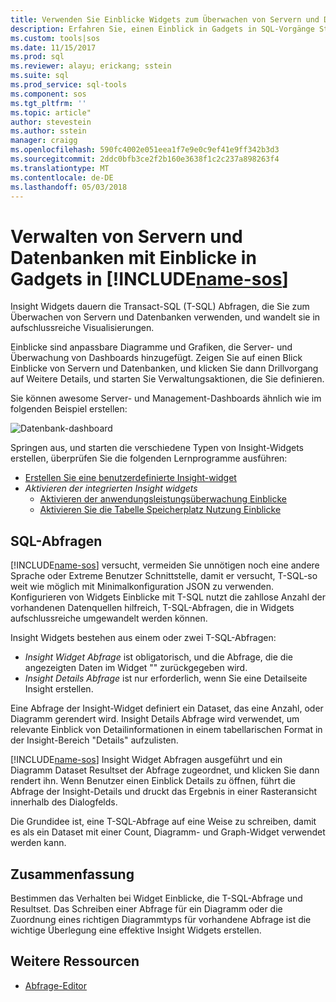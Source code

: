 ```yaml
---
title: Verwenden Sie Einblicke Widgets zum Überwachen von Servern und Datenbanken in SQL-Vorgänge Studio (Vorschau) | Microsoft Docs
description: Erfahren Sie, einen Einblick in Gadgets in SQL-Vorgänge Studio (Vorschau).
ms.custom: tools|sos
ms.date: 11/15/2017
ms.prod: sql
ms.reviewer: alayu; erickang; sstein
ms.suite: sql
ms.prod_service: sql-tools
ms.component: sos
ms.tgt_pltfrm: ''
ms.topic: article"
author: stevestein
ms.author: sstein
manager: craigg
ms.openlocfilehash: 590fc4002e051eea1f7e9e0c9ef41e9ff342b3d3
ms.sourcegitcommit: 2ddc0bfb3ce2f2b160e3638f1c2c237a898263f4
ms.translationtype: MT
ms.contentlocale: de-DE
ms.lasthandoff: 05/03/2018
---
```

# <a name="manage-servers-and-databases-with-insight-widgets-in-includename-sosincludesname-sos-shortmd"></a>Verwalten von Servern und Datenbanken mit Einblicke in Gadgets in [!INCLUDE[name-sos](../includes/name-sos-short.md)]

Insight Widgets dauern die Transact-SQL (T-SQL) Abfragen, die Sie zum Überwachen von Servern und Datenbanken verwenden, und wandelt sie in aufschlussreiche Visualisierungen. 

Einblicke sind anpassbare Diagramme und Grafiken, die Server- und Überwachung von Dashboards hinzugefügt. Zeigen Sie auf einen Blick Einblicke von Servern und Datenbanken, und klicken Sie dann Drillvorgang auf Weitere Details, und starten Sie Verwaltungsaktionen, die Sie definieren. 

Sie können awesome Server- und Management-Dashboards ähnlich wie im folgenden Beispiel erstellen:

![Datenbank-dashboard](media/insight-widgets/database-dashboard.png)


Springen aus, und starten die verschiedene Typen von Insight-Widgets erstellen, überprüfen Sie die folgenden Lernprogramme ausführen:

- [Erstellen Sie eine benutzerdefinierte Insight-widget](tutorial-build-custom-insight-sql-server.md)
- *Aktivieren der integrierten Insight widgets*
   - [Aktivieren der anwendungsleistungsüberwachung Einblicke](tutorial-qds-sql-server.md)
   - [Aktivieren Sie die Tabelle Speicherplatz Nutzung Einblicke](tutorial-table-space-sql-server.md)


## <a name="sql-queries"></a>SQL-Abfragen 

[!INCLUDE[name-sos](../includes/name-sos-short.md)] versucht, vermeiden Sie unnötigen noch eine andere Sprache oder Extreme Benutzer Schnittstelle, damit er versucht, T-SQL-so weit wie möglich mit Minimalkonfiguration JSON zu verwenden. Konfigurieren von Widgets Einblicke mit T-SQL nutzt die zahllose Anzahl der vorhandenen Datenquellen hilfreich, T-SQL-Abfragen, die in Widgets aufschlussreiche umgewandelt werden können.

Insight Widgets bestehen aus einem oder zwei T-SQL-Abfragen:
* *Insight Widget Abfrage* ist obligatorisch, und die Abfrage, die die angezeigten Daten im Widget "" zurückgegeben wird.
* *Insight Details Abfrage* ist nur erforderlich, wenn Sie eine Detailseite Insight erstellen.

Eine Abfrage der Insight-Widget definiert ein Dataset, das eine Anzahl, oder Diagramm gerendert wird. Insight Details Abfrage wird verwendet, um relevante Einblick von Detailinformationen in einem tabellarischen Format in der Insight-Bereich "Details" aufzulisten. 

[!INCLUDE[name-sos](../includes/name-sos-short.md)] Insight Widget Abfragen ausgeführt und ein Diagramm Dataset Resultset der Abfrage zugeordnet, und klicken Sie dann rendert ihn. Wenn Benutzer einen Einblick Details zu öffnen, führt die Abfrage der Insight-Details und druckt das Ergebnis in einer Rasteransicht innerhalb des Dialogfelds.

Die Grundidee ist, eine T-SQL-Abfrage auf eine Weise zu schreiben, damit es als ein Dataset mit einer Count, Diagramm- und Graph-Widget verwendet werden kann. 

## <a name="summary"></a>Zusammenfassung

Bestimmen das Verhalten bei Widget Einblicke, die T-SQL-Abfrage und Resultset. Das Schreiben einer Abfrage für ein Diagramm oder die Zuordnung eines richtigen Diagrammtyps für vorhandene Abfrage ist die wichtige Überlegung eine effektive Insight Widgets erstellen.



## <a name="additional-resources"></a>Weitere Ressourcen
- [Abfrage-Editor](tutorial-sql-editor.md)

